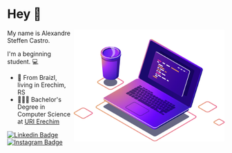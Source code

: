 # Hey 👋
<img align="right" src="https://github.com/alescastro/alescastro/blob/main/computer.png" width="350"/>

My name is Alexandre Steffen Castro. 

I'm a beginning student. 💻

 - 📍 From Braizl, living in Erechim, RS
 - 👨🏼‍💻 Bachelor's Degree in Computer Science at [URI Erechim](https://www.uricer.edu.br/)
 
 [![Linkedin Badge](https://img.shields.io/badge/-LinkedIn-blue?style=flat-square&logo=Linkedin&logoColor=white&link=https://br.linkedin.com/in/alexandre-steffen-castro-3731881b3/)](https://br.linkedin.com/in/alexandre-steffen-castro-3731881b3/) 
[![Instagram Badge](https://img.shields.io/badge/-Instagram-violet?style=flat-square&logo=Instagram&logoColor=white&link=https://www.instagram.com/ale.scastro/)](https://www.instagram.com/ale.scastro/)


